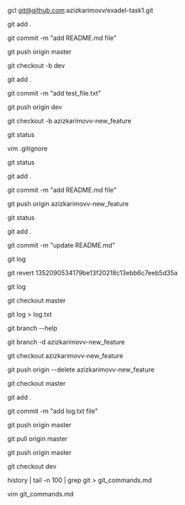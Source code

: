 gcl git@github.com:azizkarimovv/exadel-task1.git 

git add .

git commit -m "add README.md file"

git push origin master 

git checkout -b dev

git add .

git commit -m "add test_file.txt"

git push origin dev 

git checkout -b azizkarimovv-new_feature

git status 

vim .gitignore

git status 

git add .

git commit -m "add README.md file"

git push origin azizkarimovv-new_feature

git status 

git add .

git commit -m "update README.md"

git log 

git revert 1352090534179be13f20218c13ebb6c7eeb5d35a 

git log 

git checkout master 

git log > log.txt

git branch --help 

git branch -d azizkarimovv-new_feature

git checkout azizkarimovv-new_feature

git push origin --delete azizkarimovv-new_feature

git checkout master 

git add .

git commit -m "add log.txt file"

git push origin master 

git pull origin master 

git push origin master 

git checkout dev

history | tail -n 100 | grep git > git_commands.md

vim git_commands.md

